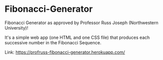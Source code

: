 # Fibonacci-Generator
Fibonacci Generator as approved by Professor Russ Joseph (Northwestern University)! 

It's a simple web app (one HTML and one CSS file) that produces each successive number in the Fibonacci Sequence. 

Link: https://profruss-fibonacci-generator.herokuapp.com/
